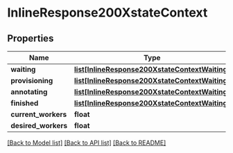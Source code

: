# InlineResponse200XstateContext

## Properties
Name | Type | Description | Notes
------------ | ------------- | ------------- | -------------
**waiting** | [**list[InlineResponse200XstateContextWaiting]**](InlineResponse200XstateContextWaiting.md) |  | [optional] 
**provisioning** | [**list[InlineResponse200XstateContextWaiting]**](InlineResponse200XstateContextWaiting.md) |  | [optional] 
**annotating** | [**list[InlineResponse200XstateContextWaiting]**](InlineResponse200XstateContextWaiting.md) |  | [optional] 
**finished** | [**list[InlineResponse200XstateContextWaiting]**](InlineResponse200XstateContextWaiting.md) |  | [optional] 
**current_workers** | **float** |  | [optional] 
**desired_workers** | **float** |  | [optional] 

[[Back to Model list]](../README.md#documentation-for-models) [[Back to API list]](../README.md#documentation-for-api-endpoints) [[Back to README]](../README.md)

